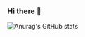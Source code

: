 ### Hi there 👋

![Anurag's GitHub stats](https://github-readme-stats.vercel.app/api?username=ChrissprayCode&show_icons=true&theme=bear)
